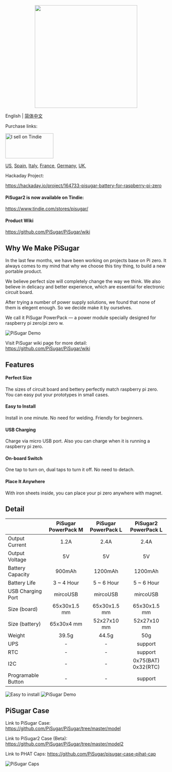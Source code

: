 <p align="center">
  <img width="320" src="https://raw.githubusercontent.com/JdaieLin/PiSugar/master/logo.jpg">
</p>

English | [简体中文](./README.zh-CN.md)

Purchase links: 

<a href="https://www.tindie.com/stores/pisugar/?ref=offsite_badges&utm_source=sellers_Pisugar&utm_medium=badges&utm_campaign=badge_medium"><img src="https://d2ss6ovg47m0r5.cloudfront.net/badges/tindie-mediums.png" alt="I sell on Tindie" width="150" height="78"></a>

<a href="https://www.amazon.com/dp/B07R7Z2334" target="_blank">US</a>, 
<a href="https://www.amazon.es/dp/B07RLZ8Q3M" target="_blank">Spain</a>, 
<a href="https://www.amazon.it/dp/B07RFVDG3P" target="_blank">Italy</a>, 
<a href="https://www.amazon.fr/dp/B07RHX3P9Z" target="_blank">France</a>, 
<a href="https://www.amazon.de/dp/B07RHWYMTJ" target="_blank">Germany</a>, 
<a href="https://www.amazon.co.uk/dp/B07RDNT8CY" target="_blank">UK</a>, 


Hackaday Project:

https://hackaday.io/project/164733-pisugar-battery-for-raspberry-pi-zero

#### PiSugar2 is now available on Tindie:

https://www.tindie.com/stores/pisugar/

#### Product Wiki

https://github.com/PiSugar/PiSugar/wiki

## Why We Make PiSugar

In the last few months, we have been working on projects base on Pi zero. It always comes to my mind that why we choose this tiny thing, to build a new portable product.

We believe perfect size will completely change the way we think.
We also believe in delicacy and better experience, which are essential for electronic circuit board.

After trying a number of power supply solutions, we found that none of them is elegent enough.
So we decide make it by ourselves. 

We call it PiSugar PowerPack — a power module specially designed for raspberry pi zero/pi zero w.

![PiSugar Demo](https://raw.githubusercontent.com/JdaieLin/PiSugar/master/demo.gif)

Visit PiSugar wiki page for more detail: https://github.com/PiSugar/PiSugar/wiki

## Features

#### Perfect Size
The sizes of circuit board and bettery perfectly match raspberry pi zero. You can easy put your prototypes in small cases.

#### Easy to Install
Install in one minute. No need for welding. Friendly for beginners.

#### USB Charging
Charge via micro USB port. Also you can charge when it is running a raspberry pi zero.

#### On-board Switch
One tap to turn on, dual taps to turn it off. No need to detach.

#### Place It Anywhere
With iron sheets inside, you can place your pi zero anywhere with magnet.


## Detail

|  | PiSugar PowerPack M | PiSugar PowerPack L | PiSugar2 PowerPack L
| - | :-: | :-: | :-: |
| Output Current | 1.2A | 2.4A | 2.4A | 
| Output Voltage | 5V | 5V | 5V |
| Battery Capacity | 900mAh | 1200mAh | 1200mAh |
| Battery Life | 3 ~ 4 Hour | 5 ~ 6 Hour | 5 ~ 6 Hour |
| USB Charging Port | mircoUSB | mircoUSB | mircoUSB |
| Size (board) | 65x30x1.5 mm | 65x30x1.5 mm | 65x30x1.5 mm |
| Size (battery) | 65x30x4 mm | 52x27x10 mm | 52x27x10 mm |
| Weight | 39.5g | 44.5g | 50g |
| UPS | - | - | support |
| RTC | - | - | support |
| I2C | - | - | 0x75(BAT) 0x32(RTC) |
| Programable Button | - | - | support |

![Easy to install](https://raw.githubusercontent.com/JdaieLin/PiSugar/master/installation.gif)
![PiSugar Demo](https://raw.githubusercontent.com/JdaieLin/PiSugar/master/demo2.png)


## PiSugar Case

Link to PiSugar Case: https://github.com/PiSugar/PiSugar/tree/master/model

Link to PiSugar2 Case (Beta): https://github.com/PiSugar/PiSugar/tree/master/model2

Link to PHAT Caps: https://github.com/PiSugar/pisugar-case-pihat-cap

![PiSugar Caps](https://github.com/PiSugar/pisugar-case-pihat-cap/blob/master/gallery_w.jpg?raw=true)

